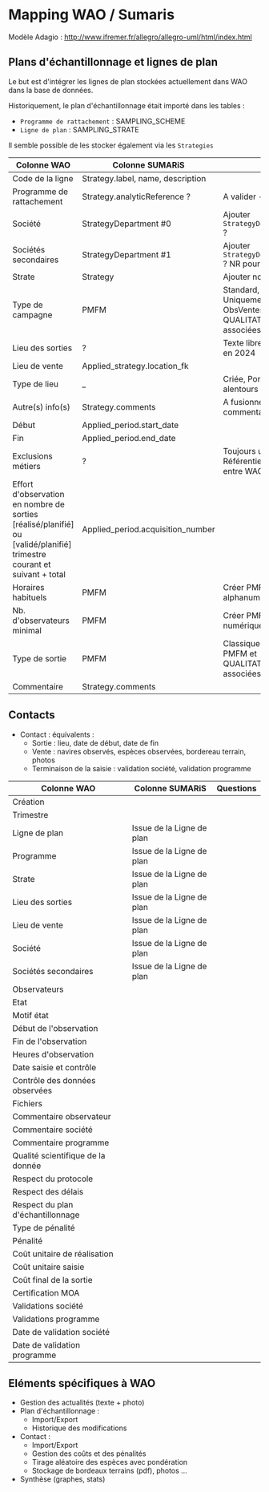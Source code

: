 # Mapping WAO / Sumaris

Modèle Adagio : http://www.ifremer.fr/allegro/allegro-uml/html/index.html

## Plans d'échantillonnage et lignes de plan

Le but est d'intégrer les lignes de plan stockées actuellement dans WAO dans la base de données.

Historiquement, le plan d'échantillonnage était importé dans les tables :
- `Programme de rattachement` : SAMPLING_SCHEME
- `Ligne de plan` : SAMPLING_STRATE

Il semble possible de les stocker également via les `Strategies`


| Colonne WAO                                                                                                            | Colonne SUMARiS                   | Questions                                                                                                     |
|------------------------------------------------------------------------------------------------------------------------|-----------------------------------|---------------------------------------------------------------------------------------------------------------|
| Code de la ligne                                                                                                       | Strategy.label, name, description |                                                                                                               |
| Programme de rattachement                                                                                              | Strategy.analyticReference ?      | A valider - WS ?                                                                                              |
| Société                                                                                                                | StrategyDepartment #0             | Ajouter `StrategyDepartment.rankOrder` ?                                                                      |
| Sociétés secondaires                                                                                                   | StrategyDepartment #1             | Ajouter `StrategyDepartment.rankOrder` ? NR pour ObsVentes                                                    |
| Strate                                                                                                                 | Strategy                          | Ajouter nouvelle colonne ?                                                                                    |
| Type de campagne                                                                                                       | PMFM                              | Standard, Ciblée, Exploratoire. Uniquement Standard pour ObsVentes. Créer PMFM et QUALITATIVE_VALUE associées |
| Lieu des sorties                                                                                                       | ?                                 | Texte libre, Façade maritime en 2024                                                                          |
| Lieu de vente                                                                                                          | Applied_strategy.location_fk      |                                                                                                               |
| Type de lieu                                                                                                           | _                                 | Criée, Port, Criée et ses ports alentours                                                                     |
| Autre(s) info(s)                                                                                                       | Strategy.comments                 | A fusionner avec le commentaire ?                                                                             |
| Début                                                                                                                  | Applied_period.start_date         |                                                                                                               |
| Fin                                                                                                                    | Applied_period.end_date           |                                                                                                               |
| Exclusions métiers                                                                                                     | ?                                 | Toujours utilisé ? /!\ Référentiel métier différent entre WAO et Harmonie                                     |
| Effort d'observation en nombre de sorties [réalisé/planifié] ou [validé/planifié] trimestre courant et suivant + total | Applied_period.acquisition_number |                                                                                                               |
| Horaires habituels                                                                                                     | PMFM                              | Créer PMFM (valeur alphanumérique)                                                                            |
| Nb. d'observateurs minimal                                                                                             | PMFM                              | Créer PMFM (valeur numérique)                                                                                 |
| Type de sortie                                                                                                         | PMFM                              | Classique ou Courte. Créer PMFM et QUALITATIVE_VALUE associées                                                |
| Commentaire                                                                                                            | Strategy.comments                 |                                                                                                               |

                                                                                                                                     
## Contacts

* Contact : équivalents : 
  * Sortie : lieu, date de début, date de fin
  * Vente : navires observés, espèces observées, bordereau terrain, photos
  * Terminaison de la saisie : validation société, validation programme

| Colonne WAO                       | Colonne SUMARiS            | Questions |
|-----------------------------------|----------------------------|-----------|
| Création                          |                            |           |
| Trimestre                         |                            |           |
| Ligne de plan                     | Issue de la Ligne de plan  |           |
| Programme                         | Issue de la Ligne de plan  |           |
| Strate                            | Issue de la Ligne de plan  |           |
| Lieu des sorties                  | Issue de la Ligne de plan  |           |
| Lieu de vente                     | Issue de la Ligne de plan  |           |
| Société                           | Issue de la Ligne de plan  |           |
| Sociétés secondaires              | Issue de la Ligne de plan  |           |
| Observateurs                      |                            |           |
| Etat                              |                            |           |
| Motif état                        |                            |           |
| Début de l'observation            |                            |           |
| Fin de l'observation              |                            |           |
| Heures d'observation              |                            |           |
| Date saisie et contrôle           |                            |           |
| Contrôle des données observées    |                            |           |
| Fichiers                          |                            |           |
| Commentaire observateur           |                            |           |
| Commentaire société               |                            |           |
| Commentaire programme             |                            |           |
| Qualité scientifique de la donnée |                            |           |
| Respect du protocole              |                            |           |
| Respect des délais                |                            |           |
| Respect du plan d'échantillonnage |                            |           |
| Type de pénalité                  |                            |           |
| Pénalité                          |                            |           |
| Coût unitaire de réalisation      |                            |           |
| Coût unitaire saisie              |                            |           |
| Coût final de la sortie           |                            |           |
| Certification MOA                 |                            |           |
| Validations société               |                            |           |
| Validations programme             |                            |           |
| Date de validation société        |                            |           |
| Date de validation programme      |                            |           |


## Eléments spécifiques à WAO 

* Gestion des actualités (texte + photo)
* Plan d'échantillonnage :
  * Import/Export
  * Historique des modifications
* Contact :
  * Import/Export
  * Gestion des coûts et des pénalités
  * Tirage aléatoire des espèces avec pondération
  * Stockage de bordeaux terrains (pdf), photos ...
* Synthèse (graphes, stats)